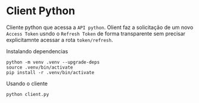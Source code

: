 # Client Python

Cliente python que acessa a `API python`. Olient faz a solicitação de um novo `Access Token` usndo o `Refresh Token` de forma transparente sem precisar explicitamnte acessar a rota `token/refresh`.


Instalando dependencias

```
python -m venv .venv --upgrade-deps
source .venv/bin/activate
pip install -r .venv/bin/activate
```

Usando o cliente

```
python client.py
```